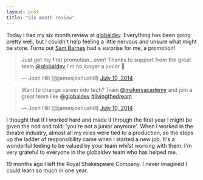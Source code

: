 ```yaml
---
layout: post
title: "Six month review"
---
```

Today I had my six month review at [globaldev]. Everything has been going
pretty well, but I couldn't help feeling a little nervous and unsure what might
be store. Turns out [Sam Barnes] had a surprise for me, a promotion!

<blockquote class="twitter-tweet" lang="en"><p>Just got my first promotion...ever! Thanks to support from the great team <a href="https://twitter.com/globaldev">@globaldev</a> I&#39;m no longer a junior </p>&mdash; Josh Hill (@jamesjoshuahill) <a href="https://twitter.com/jamesjoshuahill/status/487228802872115200">July 10, 2014</a></blockquote> <script async src="//platform.twitter.com/widgets.js" charset="utf-8"></script>

<blockquote class="twitter-tweet" lang="en"><p>Want to change career into tech? Train <a href="https://twitter.com/makersacademy">@makersacademy</a> and join a great team like <a href="https://twitter.com/globaldev">@globaldev</a> <a href="https://twitter.com/hashtag/livingthedream?src=hash">#livingthedream</a></p>&mdash; Josh Hill (@jamesjoshuahill) <a href="https://twitter.com/jamesjoshuahill/status/487324599550750720">July 10, 2014</a></blockquote> <script async src="//platform.twitter.com/widgets.js" charset="utf-8"></script>

I thought that if I worked hard and made it through the first year I might
be given the nod and told: 'you're not a junior anymore'. When I worked in the
theatre industry, almost all my roles were tied to a production, so the steps
up the ladder of responsibility came when I started a new job. It's a
wonderful feeling to be valued by your team _whilst_ working with them. I'm
very grateful to everyone in the globaldev team who has helped me.

19 months ago I left the Royal Shakespeare Company. I never imagined I could
learn so much in one year.

[globaldev]: http://globaldev.co.uk
[Sam Barnes]: http://www.thesambarnes.com
